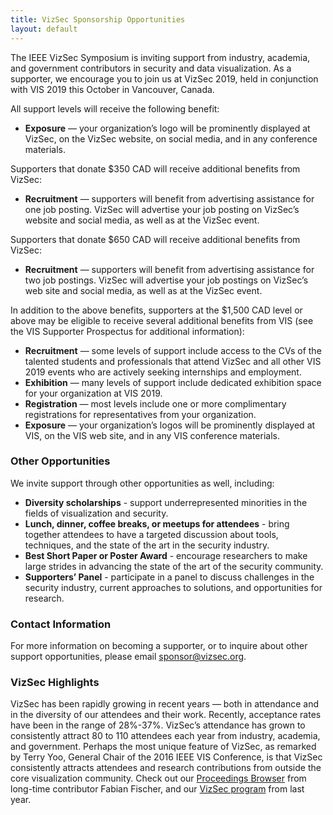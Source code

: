 ```yaml
---
title: VizSec Sponsorship Opportunities
layout: default
---
```

The IEEE VizSec Symposium is inviting support from industry, academia, and government contributors in security and data visualization. As a supporter, we encourage you to join us at VizSec 2019, held in conjunction with VIS 2019 this October in Vancouver, Canada.

All support levels will receive the following benefit:

* **Exposure**  — your organization’s logo will be prominently displayed at VizSec, on the VizSec website, on social media, and in any conference materials.
 
 
Supporters that donate $350 CAD will receive additional benefits from VizSec:
* **Recruitment**  — supporters will benefit from advertising assistance for one job posting. VizSec will advertise your job posting on VizSec’s website and social media, as well as at the VizSec event.
 
 
Supporters that donate $650 CAD will receive additional benefits from VizSec:
* **Recruitment** — supporters will benefit from advertising assistance for two job postings. VizSec will advertise your job postings on VizSec’s web site and social media, as well as at the VizSec event.


In addition to the above benefits, supporters at the $1,500 CAD level or above may be eligible to receive several additional benefits from VIS (see the VIS Supporter Prospectus for additional information):
* **Recruitment** — some levels of support include access to the CVs of the talented students and professionals that attend VizSec and all other VIS 2019 events who are actively seeking internships and employment.
* **Exhibition** — many levels of support include dedicated exhibition space for your organization at VIS 2019.
* **Registration** — most levels include one or more complimentary registrations for representatives from your organization.
* **Exposure** — your organization’s logos will be prominently displayed at VIS, on the VIS web site, and in any VIS conference materials.


### Other Opportunities
We invite support through other opportunities as well, including:

* **Diversity scholarships** - support underrepresented minorities in the fields of visualization and security.
* **Lunch, dinner, coffee breaks, or meetups for attendees** - bring together attendees to have a targeted discussion about tools, techniques, and the state of the art in the security industry.
* **Best Short Paper or Poster Award** - encourage researchers to make large strides in advancing the state of the art of the security community.
* **Supporters’ Panel** - participate in a panel to discuss challenges in the security industry, current approaches to solutions, and opportunities for research.

### Contact Information

For more information on becoming a supporter, or to inquire about other support opportunities, please email [sponsor@vizsec.org](mailto:sponsor@vizsec.org).

### VizSec Highlights

VizSec has been rapidly growing in recent years — both in attendance and in the diversity of our attendees and their work. 
Recently, acceptance rates have been in the range of 28%-37%. VizSec’s attendance has grown to consistently attract 80 to 110 attendees each year from industry, academia, and government. 
Perhaps the most unique feature of VizSec, as remarked by Terry Yoo, General Chair of the 2016 IEEE VIS Conference, is that VizSec consistently attracts attendees and research contributions from outside the core visualization community.
Check out our [Proceedings Browser](http://vizsec.dbvis.de/) from long-time contributor Fabian Fischer, and our [VizSec program](https://vizsec.org/vizsec2018/) from last year.
